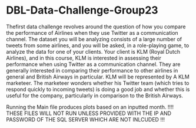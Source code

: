 # DBL-Data-Challenge-Group23

Thefirst data challenge revolves around the question of how you compare the performance of Airlines when they use Twitter as a communication channel. The dataset you will be analyzing consists of a large number of tweets from some airlines, and you will be asked, in a role-playing game, to analyze the data for one of your clients. Your client is KLM (Royal Dutch Airlines), and in this course, KLM is interested in assessing their performance when using Twitter as a communication channel. They are generally interested in comparing their performance to other airlines in general and British Airways in particular. KLM will be represented by A KLM marketeer. The marketeer wonders whether his Twitter team (which tries to respond quickly to incoming tweets) is doing a good job and whether this is useful for the company, particularly in comparison to the British Airways.

Running the Main file produces plots based on an inputted month.
!!!! THESE FILES WILL NOT RUN UNLESS PROVIDED WITH THE IP AND PASSWORD OF THE SQL SERVER WHICH ARE NOT INLCUDED !!!
